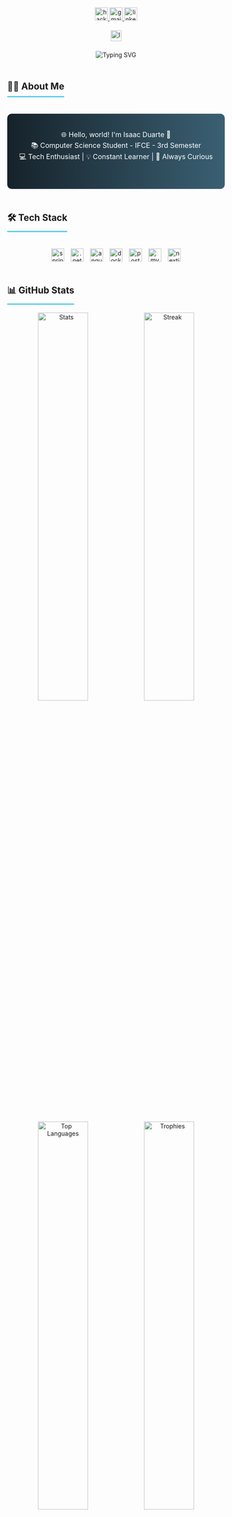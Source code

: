 <div align="center">
  <div style="margin: 20px 0;">
    <a href="https://www.hackerrank.com/profile/isaacunhaid" target="_blank">
      <img src="https://img.shields.io/static/v1?message=HackerRank&logo=hackerrank&label=&color=2EC866&logoColor=white&labelColor=&style=for-the-badge" height="30" alt="hackerrank logo"/>
    </a>
    <a href="mailto:isaacunhaid@gmail.com" target="_blank">
      <img src="https://img.shields.io/static/v1?message=Gmail&logo=gmail&label=&color=D14836&logoColor=white&labelColor=&style=for-the-badge" height="30" alt="gmail logo"/>
    </a>
    <a href="https://www.linkedin.com/in/isaacduartec/" target="_blank">
      <img src="https://img.shields.io/static/v1?message=LinkedIn&logo=linkedin&label=&color=0077B5&logoColor=white&labelColor=&style=for-the-badge" height="30" alt="linkedin logo"/>
    </a>
  </div>
  
  <img src="https://komarev.com/ghpvc/?username=IsaacDuart&label=Profile%20Views&color=0e75b6&style=flat" alt="IsaacDuart" height="25"/>
</div>

###

<div align="center">
  <img src="https://readme-typing-svg.demolab.com?font=Fira+Code&weight=600&size=30&duration=2000&pause=1000&color=5BCDEC&center=true&vCenter=true&width=500&lines=Hey+There+%F0%9F%91%8B;I'm+Isaac+Duarte;CS+Student+%F0%9F%93%9A;Tech+Enthusiast+%F0%9F%92%BB" alt="Typing SVG" />
</div>

###

<h2 align="center" style="border-bottom: 3px solid #5BCDEC; display: inline-block; padding-bottom: 10px;">👩‍💻 About Me</h2>

<div align="center" style="background: linear-gradient(to right, #16222A, #3A6073); padding: 20px; border-radius: 10px; margin: 20px 0;">
  <p style="color: white; font-size: 16px; line-height: 1.6;">
    🌐 Hello, world! I'm Isaac Duarte 👋<br>
    📚 Computer Science Student - IFCE - 3rd Semester<br>
    💻 Tech Enthusiast | 💡 Constant Learner | 🌱 Always Curious<br><br>
  </p>
</div>

###

<h2 align="center" style="border-bottom: 3px solid #5BCDEC; display: inline-block; padding-bottom: 10px;">🛠 Tech Stack</h2>

<div align="center" style="margin: 20px 0;">
  <div style="display: flex; flex-wrap: wrap; justify-content: center; gap: 15px;">
    <img src="https://img.shields.io/badge/Spring-6DB33F?style=for-the-badge&logo=spring&logoColor=white" height="30" alt="spring"/>
    <img src="https://img.shields.io/badge/.NET-512BD4?style=for-the-badge&logo=dotnet&logoColor=white" height="30" alt=".net"/>
    <img src="https://img.shields.io/badge/Angular-DD0031?style=for-the-badge&logo=angular&logoColor=white" height="30" alt="angular"/>
    <img src="https://img.shields.io/badge/Docker-2496ED?style=for-the-badge&logo=docker&logoColor=white" height="30" alt="docker"/>
    <img src="https://img.shields.io/badge/PostgreSQL-4169E1?style=for-the-badge&logo=postgresql&logoColor=white" height="30" alt="postgres"/>
    <img src="https://img.shields.io/badge/MySQL-4479A1?style=for-the-badge&logo=mysql&logoColor=white" height="30" alt="mysql"/>
    <img src="https://img.shields.io/badge/Next.js-000000?style=for-the-badge&logo=next.js&logoColor=white" height="30" alt="nextjs"/>
  </div>
</div>

###

<h2 align="center" style="border-bottom: 3px solid #5BCDEC; display: inline-block; padding-bottom: 10px;">📊 GitHub Stats</h2>

<div align="center">
  <img src="https://github-readme-stats.vercel.app/api?username=IsaacDuart&show_icons=true&theme=radical&hide_border=true&include_all_commits=true&count_private=true" width="48%" alt="Stats"/>
  <img src="https://github-readme-streak-stats.herokuapp.com/?user=IsaacDuart&theme=radical&hide_border=true" width="48%" alt="Streak"/>
  
  <img src="https://github-readme-stats.vercel.app/api/top-langs/?username=IsaacDuart&layout=compact&theme=radical&hide_border=true" width="48%" alt="Top Languages"/>
  <img src="https://github-profile-trophy.vercel.app/?username=IsaacDuart&theme=radical&no-bg=true&no-frame=true&column=4" width="48%" alt="Trophies"/>
</div>
